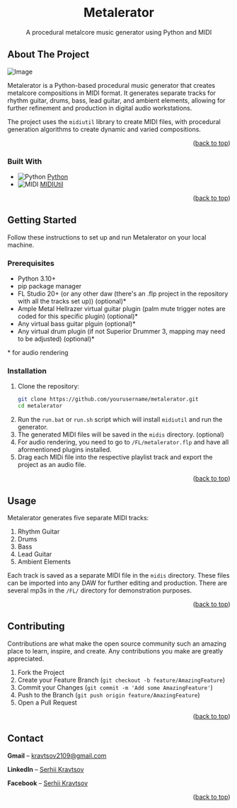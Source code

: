 <a id="readme-top"></a>

<br />
<div align="center">

<h1 align="center">Metalerator</h3>

  <p align="center">
    A procedural metalcore music generator using Python and MIDI
    <br />
  </p>
</div>

<!-- ABOUT THE PROJECT -->
## About The Project

![Image](https://github.com/user-attachments/assets/45491944-46d1-46c7-b2d5-71a011c23e46)

Metalerator is a Python-based procedural music generator that creates metalcore compositions in MIDI format. It generates separate tracks for rhythm guitar, drums, bass, lead guitar, and ambient elements, allowing for further refinement and production in digital audio workstations.

The project uses the `midiutil` library to create MIDI files, with procedural generation algorithms to create dynamic and varied compositions.

<p align="right">(<a href="#readme-top">back to top</a>)</p>

### Built With

- ![Python](https://img.shields.io/badge/Python-3776AB?style=flat&logo=python&logoColor=white) [Python](https://www.python.org/)
- ![MIDI](https://img.shields.io/badge/MIDI-000000?style=flat&logo=midi) [MIDIUtil](https://midiutil.readthedocs.io/)

<p align="right">(<a href="#readme-top">back to top</a>)</p>

<!-- GETTING STARTED -->
## Getting Started

Follow these instructions to set up and run Metalerator on your local machine.

### Prerequisites

- Python 3.10+
- pip package manager
- FL Studio 20+ (or any other daw (there's an .flp project in the repository with all the tracks set up)) (optional)*
- Ample Metal Hellrazer virtual guitar plugin (palm mute trigger notes are coded for this specific plugin) (optional)*
- Any virtual bass guitar plguin (optional)*
- Any virtual drum plugin (if not Superior Drummer 3, mapping may need to be adjusted) (optional)*

\* for audio rendering
### Installation

1. Clone the repository:
   ```sh
   git clone https://github.com/yourusername/metalerator.git
   cd metalerator
   ```
2. Run the `run.bat` or `run.sh` script which will install `midiutil` and run the generator.
3. The generated MIDI files will be saved in the `midis` directory.
(optional)
4. For audio rendering, you need to go to `/FL/metalerator.flp` and have all aformentioned plugins installed.
5. Drag each MIDi file into the respective playlist track and export the project as an audio file.

<p align="right">(<a href="#readme-top">back to top</a>)</p>

<!-- USAGE EXAMPLES -->
## Usage

Metalerator generates five separate MIDI tracks:

1. Rhythm Guitar
2. Drums
3. Bass
4. Lead Guitar
5. Ambient Elements

Each track is saved as a separate MIDI file in the `midis` directory. These files can be imported into any DAW for further editing and production.
There are several mp3s in the `/FL/` directory for demonstration purposes.

<p align="right">(<a href="#readme-top">back to top</a>)</p>

<!-- CONTRIBUTING -->
## Contributing

Contributions are what make the open source community such an amazing place to learn, inspire, and create. Any contributions you make are greatly appreciated.

1. Fork the Project
2. Create your Feature Branch (`git checkout -b feature/AmazingFeature`)
3. Commit your Changes (`git commit -m 'Add some AmazingFeature'`)
4. Push to the Branch (`git push origin feature/AmazingFeature`)
5. Open a Pull Request

<p align="right">(<a href="#readme-top">back to top</a>)</p>

<!-- CONTACT -->
## Contact

**Gmail** – [kravtsov2109@gmail.com](mailto:kravtsov2109@gmail.com)

**LinkedIn** – [Serhii Kravtsov](https://www.linkedin.com/in/serhii-kravtsov-/)

**Facebook** – [Serhii Kravtsov](https://www.facebook.com/dud0sinka/)

<p align="right">(<a href="#readme-top">back to top</a>)</p>
